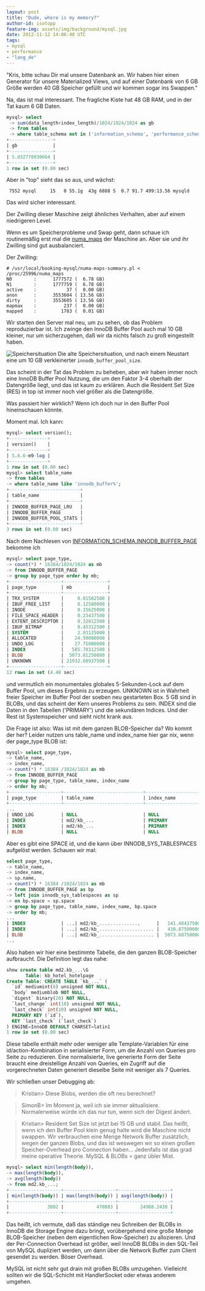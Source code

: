 ```yaml
---
layout: post
title: "Dude, where is my memory?"
author-id: isotopp
feature-img: assets/img/background/mysql.jpg
date: 2012-11-12 14:06:40 UTC
tags:
- mysql
- performance
- "lang_de"
---
```

"Kris, bitte schau Dir mal unsere Datenbank an.  Wir haben hier einen
Generator für unsere Materialized Views, und auf einer Datenbank von 6 GB
Größe werden 40 GB Speicher gefüllt und wir kommen sogar ins Swappen."

Na, das ist mal interessant.  The fragliche Kiste hat 48 GB RAM, und in der
Tat kaum 6 GB Daten.

```sql
mysql> select 
 -> sum(data_length+index_length)/1024/1024/1024 as gb 
 -> from tables 
 -> where table_schema not in ('information_schema', 'performance_schema', 'mysql');
+----------------+
| gb             |
+----------------+
| 5.832778930664 |
+----------------+
1 row in set (0.00 sec)
```

Aber in "top" sieht das so aus, und wächst:

```console
 7552 mysql     15   0 55.1g  43g 6888 S  0.7 91.7 499:13.56 mysqld 
```

Das wird sicher interessant.

Der Zwilling dieser Maschine zeigt ähnliches Verhalten, aber auf einem niedrigeren Level. 

Wenn es um Speicherprobleme und Swap geht, dann schaue ich routinemäßig erst
mal die <a
href='http://blog.jcole.us/2010/09/28/mysql-swap-insanity-and-the-numa-architecture/'>numa_maps</a>
der Maschine an.  Aber sie und ihr Zwilling sind gut ausbalanciert.

Der Zwilling:

```console
# /usr/local/booking-mysql/numa-maps-summary.pl < /proc/25996/numa_maps 
N0        :      1777572 (  6.78 GB)
N1        :      1777759 (  6.78 GB)
active    :           37 (  0.00 GB)
anon      :      3553604 ( 13.56 GB)
dirty     :      3553605 ( 13.56 GB)
mapmax    :          237 (  0.00 GB)
mapped    :         1783 (  0.01 GB)
```

Wir starten den Server mal neu, um zu sehen, ob das Problem reproduzierbar
ist.  Ich zwinge den InnoDB Buffer Pool auch mal 10 GB kleiner, nur um
sicherzugehen, daß wir da nichts falsch zu groß eingestellt haben.


![Speichersituation](/uploads/memory-problem.png)
Die alte Speichersituation, und nach einem Neustart eine um 10 GB
verkleinerter `innodb_buffer_pool_size`.

Das scheint in der Tat das Problem zu beheben, aber wir haben immer noch
eine InnoDB Buffer Pool Nutzung, die um den Faktor 3-4 oberhalb der
Datengröße liegt, und das ist kaum zu erklären.  Auch die Resident Set Size
(RES) in top ist immer noch viel größer als die Datengröße.

Was passiert hier wirklich?  Wenn ich doch nur in den Buffer Pool
hineinschauen könnte.

Moment mal. Ich kann:

```sql
mysql> select version();
+--------------+
| version()    |
+--------------+
| 5.6.6-m9-log |
+--------------+
1 row in set (0.00 sec)
mysql> select table_name 
-> from tables 
-> where table_name like 'innodb_buffer%';
+--------------------------+
| table_name               |
+--------------------------+
| INNODB_BUFFER_PAGE_LRU   |
| INNODB_BUFFER_PAGE       |
| INNODB_BUFFER_POOL_STATS |
+--------------------------+
3 rows in set (0.00 sec)
```

Nach dem Nachlesen von <a
href='http://dev.mysql.com/doc/refman/5.6/en/innodb-buffer-page-table.html'>INFORMATION_SCHEMA.INNODB_BUFFER_PAGE</a>
bekomme ich

```sql
mysql> select page_type, 
-> count(*) * 16384/1024/1024 as mb  
-> from INNODB_BUFFER_PAGE 
-> group by page_type order by mb;
+-------------------+----------------+
| page_type         | mb             |
+-------------------+----------------+
| TRX_SYSTEM        |     0.01562500 |
| IBUF_FREE_LIST    |     0.12500000 |
| INODE             |     0.15625000 |
| FILE_SPACE_HEADER |     0.23437500 |
| EXTENT_DESCRIPTOR |     0.32812500 |
| IBUF_BITMAP       |     0.45312500 |
| SYSTEM            |     2.03125000 |
| ALLOCATED         |    24.50000000 |
| UNDO_LOG          |    27.75000000 |
| INDEX             |   585.70312500 |
| BLOB              |  5073.81250000 |
| UNKNOWN           | 21932.60937500 |
+-------------------+----------------+
12 rows in set (4.48 sec)
```

und vermutlich ein monumentales globales 5-Sekunden-Lock auf dem Buffer
Pool, um dieses Ergebnis zu erzeugen.  UNKNOWN ist in Wahrheit freier
Speicher im Buffer Pool der soeben neu gestarteten Box.  5 GB sind in BLOBs,
und das scheint der Kern unseres Problems zu sein.  INDEX sind die Daten in
den Tabellen ('PRIMARY') und die sekundären Indices.  Und der Rest ist
Systemspeicher und sieht nicht krank aus.

Die Frage ist also: Was ist mit dem ganzen BLOB-Speicher da?  Wo kommt der
her?  Leider nutzen uns table_name und index_name hier gar nix, wenn der
page_type BLOB ist:

```sql
mysql> select page_type,
-> table_name, 
-> index_name, 
-> count(*) * 16384 /1024/1024 as mb 
-> from INNODB_BUFFER_PAGE 
-> group by page_type, table_name, index_name 
-> order by mb;
+-------------------+-----------------------------+-----------------------+----------------+
| page_type         | table_name                  | index_name            | mb             |
+-------------------+-----------------------------+-----------------------+----------------+
...
| UNDO_LOG          | NULL                        | NULL                  |    27.75000000 |
| INDEX             | md2/kb_...                  | PRIMARY               |   141.48437500 |
| INDEX             | md2/kb_...                  | PRIMARY               |   430.87500000 |
| BLOB              | NULL                        | NULL                  |  5073.81250000 |
```


Aber es gibt eine SPACE id, und die kann über INNODB_SYS_TABLESPACES
aufgelöst werden.  Schauen wir mal:

```sql
select page_type, 
-> table_name, 
-> index_name, 
-> sp.name, 
-> count(*) * 16384 /1024/1024 as mb 
-> from INNODB_BUFFER_PAGE as bp 
-> left join innodb_sys_tablespaces as sp 
-> on bp.space = sp.space  
-> group by page_type, table_name, index_name, bp.space 
-> order by mb;
...
| INDEX             | ...| md2/kb_...............      |   141.48437500 |
| INDEX             | ...| md2/kb_.................... |   430.87500000 |
| BLOB              | ...| md2/kb_.................... |  5073.68750000 |
...
```

Also haben wir hier eine bestimmte Tabelle, die den ganzen BLOB-Speicher
aufbraucht.  Die Definition legt das nahe:

```sql
show create table md2.kb_...\G
       Table: kb_hotel_hotelpage
Create Table: CREATE TABLE `kb_...` (
  `id` mediumint(8) unsigned NOT NULL,
  `body` mediumblob NOT NULL,
  `digest` binary(20) NOT NULL,
  `last_change` int(10) unsigned NOT NULL,
  `last_check` int(10) unsigned NOT NULL,
  PRIMARY KEY (`id`),
  KEY `last_check` (`last_check`)
) ENGINE=InnoDB DEFAULT CHARSET=latin1
1 row in set (0.00 sec)
```

Diese tabelle enthält mehr oder weniger alle Template-Variablen für eine
id/action-Kombination in serialisierter Form, um die Anzahl von Queries pro
Seite zu reduzieren.  Eine normalisierte, live generierte Form der Seite
braucht eine dreistellige Anzahl von Queries, ein Zugriff auf die
vorgerechneten Daten generiert dieselbe Seite mit weniger als 7 Queries.

Wir schließen unser Debugging ab:

> Kristian> Diese Blobs, werden die oft neu berechnet?

> SimonB> Im Moment ja, weil ich sie immer aktualisiere.  Normalerweise
> würde ich das nur tun, wenn sich der Digest ändert.

> Kristian> Resident Set Size ist jetzt bei 15 GB und stabil.  Das heißt,
> wenn ich den Buffer Pool klein genug halte wird die Maschine nicht
> swappen.  Wir verbrauchen eine Menge Network Buffer zusätzlich, wegen der
> ganzen Blobs, und das ist weswegen wir so einen großen Speicher-Overhead
> pro Connection haben...  Jedenfalls ist das grad meine operative Theorie. 
> MySQL & BLOBs = ganz übler Mist.

```sql
mysql> select min(length(body)), 
-> max(length(body)), 
-> avg(length(body)) 
-> from md2.kb_...;
+-------------------+-------------------+-------------------+
| min(length(body)) | max(length(body)) | avg(length(body)) |
+-------------------+-------------------+-------------------+
|              3002 |            478883 |        24968.2430 |
+-------------------+-------------------+-------------------+
```


Das heißt, ich vermute, daß das ständige neu Schreiben der BLOBs in InnoDB
die Storage Engine dazu bringt, vorübergehend eine große Menge BLOB-Speicher
(neben dem eigentlichen Row-Speicher) zu allozieren.  Und der Per-Connection
Overhead ist größer, weil InnoDB BLOBs in den SQL-Teil von MySQL dupliziert
werden, um dann über die Network Buffer zum Client gesendet zu werden. 
Böser Overhead.

MySQL ist nicht sehr gut drain mit großen BLOBs umzugehen.  Vielleicht
sollten wir die SQL-Schicht mit HandlerSocket oder etwas anderem umgehen.

